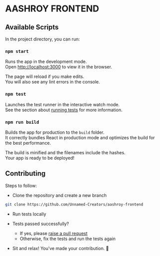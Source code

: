 # AASHROY FRONTEND



## Available Scripts

In the project directory, you can run:

### `npm start`

Runs the app in the development mode.\
Open [http://localhost:3000](http://localhost:3000) to view it in the browser.

The page will reload if you make edits.\
You will also see any lint errors in the console.

### `npm test`

Launches the test runner in the interactive watch mode.\
See the section about [running tests](https://facebook.github.io/create-react-app/docs/running-tests) for more information.

### `npm run build`

Builds the app for production to the `build` folder.\
It correctly bundles React in production mode and optimizes the build for the best performance.

The build is minified and the filenames include the hashes.\
Your app is ready to be deployed!


## Contributing


Steps to follow:

- Clone the repository and create a new branch

```bash
git clone https://github.com/Unnamed-Creators/aashroy-frontend
```




- Run tests locally


- Tests passed successfully?
   - If yes, please [raise a pull request](https://github.com/Unnamed-Creators/aashroy-frontend/pulls)
   - Otherwise, fix the tests and run the tests again

- Sit and relax! You've made your contribution. :tada:
